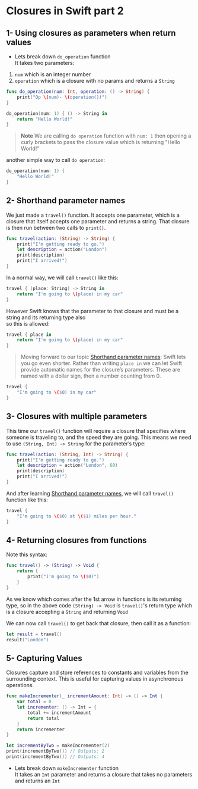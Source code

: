 # Closures in Swift part 2

## 1- Using closures as parameters when return values
- Lets break down `do_operation` function <br>
It takes two parameters:
1. `num` which is an integer number 
2. `operation` which is a closure with no params and returns a `String`

```swift
func do_operation(num: Int, operation: () -> String) {
    print("Op \(num)- \(operation())")
}

do_operation(num: 1) { () -> String in
    return "Hello World!"
}

```
> **Note**
> We are calling `do operation` function with `num: 1` then opening a curly brackets to pass the closure value which is returning "Hello World!" 

another simple way to call `do operation`:
```swift
do_operation(num: 1) {
    "Hello World!"
}
```

## 2- Shorthand parameter names
We just made a `travel()` function. It accepts one parameter, which is a closure that itself accepts one parameter and returns a string. That closure is then run between two calls to `print()`.

```swift
func travel(action: (String) -> String) {
    print("I'm getting ready to go.")
    let description = action("London")
    print(description)
    print("I arrived!")
}
```

In a normal way, we will call `travel()` like this:

```swift
travel { (place: String) -> String in
    return "I'm going to \(place) in my car"
}
```

However Swift knows that the parameter to that closure and must be a string and its returning type also <br>so this is allowed:

```swift
travel { place in
    return "I'm going to \(place) in my car"
}
```

> Moving forward to our topic [Shorthand parameter names](#2--Shorthand-parameter-names):
Swift lets you go even shorter. Rather than writing `place in` we can let Swift provide automatic names for the closure’s parameters. These are named with a dollar sign, then a number counting from 0.

```swift
travel {
    "I'm going to \($0) in my car"
}
```

## 3- Closures with multiple parameters
This time our `travel()` function will require a closure that specifies where someone is traveling to, and the speed they are going. This means we need to use `(String, Int) -> String` for the parameter’s type:

```swift
func travel(action: (String, Int) -> String) {
    print("I'm getting ready to go.")
    let description = action("London", 60)
    print(description)
    print("I arrived!")
}
```

And after learning [Shorthand parameter names](#2--Shorthand-parameter-names), we will call `travel()` function like this:

```swift
travel {
    "I'm going to \($0) at \($1) miles per hour."
}
```

## 4- Returning closures from functions
Note this syntax:
```swift
func travel() -> (String) -> Void {
    return {
        print("I'm going to \($0)")
    }
}
```
As we know which comes after the 1st arrow in functions is its returning type, so in the above code `(String) -> Void` is `travel()`'s return type which is a closure accepting a `String` and returning `Void`<br>

We can now call `travel()` to get back that closure, then call it as a function:

```swift
let result = travel()
result("London")
```

## 5- Capturing Values
Closures capture and store references to constants and variables from the surrounding context. This is useful for capturing values in asynchronous operations.

```swift
func makeIncrementer(_ incrementAmount: Int) -> () -> Int {
    var total = 0
    let incrementer: () -> Int = {
        total += incrementAmount
        return total
    }
    return incrementer
}

let incrementByTwo = makeIncrementer(2)
print(incrementByTwo()) // Outputs: 2
print(incrementByTwo()) // Outputs: 4
```

- Lets break down `makeIncrementer` function <br>
It takes an `Int` parameter and returns a closure that takes no parameters and returns an `Int`